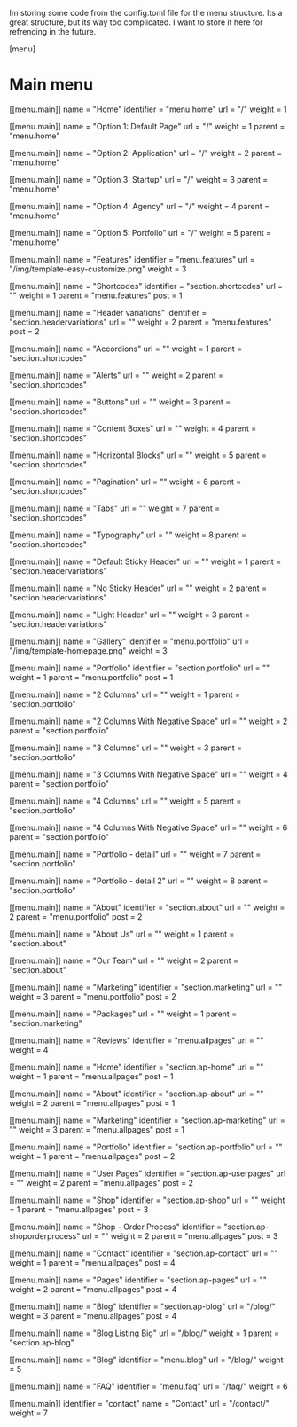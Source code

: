 Im storing some code from the config.toml file for the menu structure. Its a great structure, but its way too complicated. I want to store it here for refrencing in the future. 

[menu]


# Main menu
[[menu.main]]
    name       = "Home"
    identifier = "menu.home"
    url        = "/"
    weight     = 1

[[menu.main]]
    name       = "Option 1: Default Page"
    url        = "/"
    weight     = 1
    parent     = "menu.home"

[[menu.main]]
    name       = "Option 2: Application"
    url        = "/"
    weight     = 2
    parent     = "menu.home"

[[menu.main]]
    name       = "Option 3: Startup"
    url        = "/"
    weight     = 3
    parent     = "menu.home"

[[menu.main]]
    name       = "Option 4: Agency"
    url        = "/"
    weight     = 4
    parent     = "menu.home"

[[menu.main]]
    name       = "Option 5: Portfolio"
    url        = "/"
    weight     = 5
    parent     = "menu.home"

[[menu.main]]
    name       = "Features"
    identifier = "menu.features"
    url        = "/img/template-easy-customize.png"
    weight     = 3

[[menu.main]]
    name       = "Shortcodes"
    identifier = "section.shortcodes"
    url        = ""
    weight     = 1
    parent     = "menu.features"
    post       = 1

[[menu.main]]
    name       = "Header variations"
    identifier = "section.headervariations"
    url        = ""
    weight     = 2
    parent     = "menu.features"
    post       = 2

[[menu.main]]
    name       = "Accordions"
    url        = ""
    weight     = 1
    parent     = "section.shortcodes"

[[menu.main]]
    name       = "Alerts"
    url        = ""
    weight     = 2
    parent     = "section.shortcodes"

[[menu.main]]
    name       = "Buttons"
    url        = ""
    weight     = 3
    parent     = "section.shortcodes"

[[menu.main]]
    name       = "Content Boxes"
    url        = ""
    weight     = 4
    parent     = "section.shortcodes"

[[menu.main]]
    name       = "Horizontal Blocks"
    url        = ""
    weight     = 5
    parent     = "section.shortcodes"

[[menu.main]]
    name       = "Pagination"
    url        = ""
    weight     = 6
    parent     = "section.shortcodes"

[[menu.main]]
    name       = "Tabs"
    url        = ""
    weight     = 7
    parent     = "section.shortcodes"

[[menu.main]]
    name       = "Typography"
    url        = ""
    weight     = 8
    parent     = "section.shortcodes"

[[menu.main]]
    name       = "Default Sticky Header"
    url        = ""
    weight     = 1
    parent     = "section.headervariations"

[[menu.main]]
    name       = "No Sticky Header"
    url        = ""
    weight     = 2
    parent     = "section.headervariations"

[[menu.main]]
    name       = "Light Header"
    url        = ""
    weight     = 3
    parent     = "section.headervariations"

[[menu.main]]
    name       = "Gallery"
    identifier = "menu.portfolio"
    url        = "/img/template-homepage.png"
    weight     = 3

[[menu.main]]
    name       = "Portfolio"
    identifier = "section.portfolio"
    url        = ""
    weight     = 1
    parent     = "menu.portfolio"
    post       = 1

[[menu.main]]
    name       = "2 Columns"
    url        = ""
    weight     = 1
    parent     = "section.portfolio"

[[menu.main]]
    name       = "2 Columns With Negative Space"
    url        = ""
    weight     = 2
    parent     = "section.portfolio"

[[menu.main]]
    name       = "3 Columns"
    url        = ""
    weight     = 3
    parent     = "section.portfolio"

[[menu.main]]
    name       = "3 Columns With Negative Space"
    url        = ""
    weight     = 4
    parent     = "section.portfolio"

[[menu.main]]
    name       = "4 Columns"
    url        = ""
    weight     = 5
    parent     = "section.portfolio"

[[menu.main]]
    name       = "4 Columns With Negative Space"
    url        = ""
    weight     = 6
    parent     = "section.portfolio"

[[menu.main]]
    name       = "Portfolio - detail"
    url        = ""
    weight     = 7
    parent     = "section.portfolio"

[[menu.main]]
    name       = "Portfolio - detail 2"
    url        = ""
    weight     = 8
    parent     = "section.portfolio"

[[menu.main]]
    name       = "About"
    identifier = "section.about"
    url        = ""
    weight     = 2
    parent     = "menu.portfolio"
    post       = 2

[[menu.main]]
    name       = "About Us"
    url        = ""
    weight     = 1
    parent     = "section.about"

[[menu.main]]
    name       = "Our Team"
    url        = ""
    weight     = 2
    parent     = "section.about"

[[menu.main]]
    name       = "Marketing"
    identifier = "section.marketing"
    url        = ""
    weight     = 3
    parent     = "menu.portfolio"
    post       = 2

[[menu.main]]
    name       = "Packages"
    url        = ""
    weight     = 1
    parent     = "section.marketing"

[[menu.main]]
    name       = "Reviews"
    identifier = "menu.allpages"
    url        = ""
    weight     = 4

[[menu.main]]
    name       = "Home"
    identifier = "section.ap-home"
    url        = ""
    weight     = 1
    parent     = "menu.allpages"
    post       = 1

[[menu.main]]
    name       = "About"
    identifier = "section.ap-about"
    url        = ""
    weight     = 2
    parent     = "menu.allpages"
    post       = 1

[[menu.main]]
    name       = "Marketing"
    identifier = "section.ap-marketing"
    url        = ""
    weight     = 3
    parent     = "menu.allpages"
    post       = 1

[[menu.main]]
    name       = "Portfolio"
    identifier = "section.ap-portfolio"
    url        = ""
    weight     = 1
    parent     = "menu.allpages"
    post       = 2

[[menu.main]]
    name       = "User Pages"
    identifier = "section.ap-userpages"
    url        = ""
    weight     = 2
    parent     = "menu.allpages"
    post       = 2

[[menu.main]]
    name       = "Shop"
    identifier = "section.ap-shop"
    url        = ""
    weight     = 1
    parent     = "menu.allpages"
    post       = 3

[[menu.main]]
    name       = "Shop - Order Process"
    identifier = "section.ap-shoporderprocess"
    url        = ""
    weight     = 2
    parent     = "menu.allpages"
    post       = 3

[[menu.main]]
    name       = "Contact"
    identifier = "section.ap-contact"
    url        = ""
    weight     = 1
    parent     = "menu.allpages"
    post       = 4

[[menu.main]]
    name       = "Pages"
    identifier = "section.ap-pages"
    url        = ""
    weight     = 2
    parent     = "menu.allpages"
    post       = 4

[[menu.main]]
    name       = "Blog"
    identifier = "section.ap-blog"
    url        = "/blog/"
    weight     = 3
    parent     = "menu.allpages"
    post       = 4

[[menu.main]]
    name       = "Blog Listing Big"
    url        = "/blog/"
    weight     = 1
    parent     = "section.ap-blog"

[[menu.main]]
    name       = "Blog"
    identifier = "menu.blog"
    url        = "/blog/"
    weight     = 5

[[menu.main]]
    name       = "FAQ"
    identifier = "menu.faq"
    url        = "/faq/"
    weight     = 6

[[menu.main]]
    identifier = "contact"
    name       = "Contact"
    url        = "/contact/"
    weight     = 7
